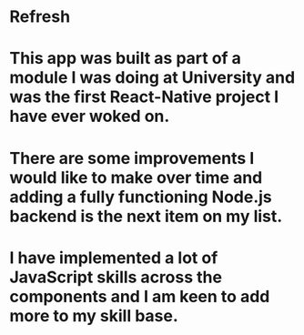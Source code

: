 # Refresh
# This app was built as part of a module I was doing at University and was the first React-Native project I have ever woked on. 
# There are some improvements I would like to make over time and adding a fully functioning Node.js backend is the next item on my list.
# I have implemented a lot of JavaScript skills across the components and I am keen to add more to my skill base. 
